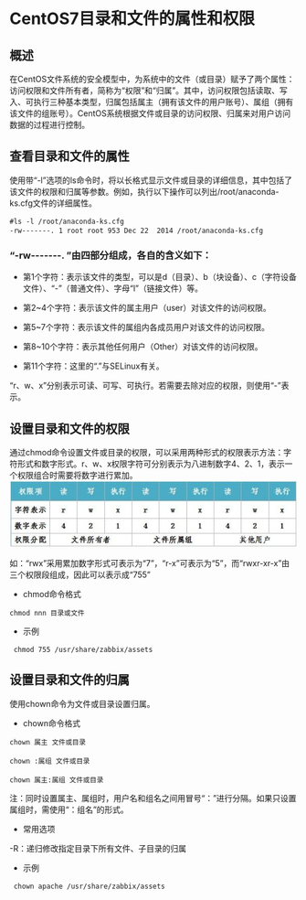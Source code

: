 # CentOS7目录和文件的属性和权限


## 概述
在CentOS文件系统的安全模型中，为系统中的文件（或目录）赋予了两个属性：访问权限和文件所有者，简称为“权限”和“归属”。其中，访问权限包括读取、写入、可执行三种基本类型，归属包括属主（拥有该文件的用户账号）、属组（拥有该文件的组账号）。CentOS系统根据文件或目录的访问权限、归属来对用户访问数据的过程进行控制。


## 查看目录和文件的属性



使用带“-l”选项的ls命令时，将以长格式显示文件或目录的详细信息，其中包括了该文件的权限和归属等参数。例如，执行以下操作可以列出/root/anaconda-ks.cfg文件的详细属性。
```
#ls -l /root/anaconda-ks.cfg 
-rw-------. 1 root root 953 Dec 22  2014 /root/anaconda-ks.cfg
```

### “-rw-------. ”由四部分组成，各自的含义如下：

- 第1个字符：表示该文件的类型，可以是d（目录）、b（块设备）、c（字符设备文件）、“-”（普通文件）、字母“l”（链接文件）等。

- 第2~4个字符：表示该文件的属主用户（user）对该文件的访问权限。

- 第5~7个字符：表示该文件的属组内各成员用户对该文件的访问权限。

- 第8~10个字符：表示其他任何用户（Other）对该文件的访问权限。

- 第11个字符：这里的“.”与SELinux有关。

“r、w、x”分别表示可读、可写、可执行。若需要去除对应的权限，则使用“-”表示。



## 设置目录和文件的权限

通过chmod命令设置文件或目录的权限，可以采用两种形式的权限表示方法：字符形式和数字形式。r、w、x权限字符可分别表示为八进制数字4、2、1，表示一个权限组合时需要将数字进行累加。
![](img/file_attribute_permission.jpg)

如：“rwx”采用累加数字形式可表示为“7”，“r-x”可表示为“5”，而“rwxr-xr-x”由三个权限段组成，因此可以表示成“755”

- chmod命令格式

```
chmod nnn 目录或文件
```

- 示例
```
 chmod 755 /usr/share/zabbix/assets
```
  

## 设置目录和文件的归属  

使用chown命令为文件或目录设置归属。

- chown命令格式  

```
chown 属主 文件或目录

chown :属组 文件或目录

chown 属主:属组 文件或目录
```
  

注：同时设置属主、属组时，用户名和组名之间用冒号“：”进行分隔。如果只设置属组时，需使用“：组名”的形式。

- 常用选项

-R：递归修改指定目录下所有文件、子目录的归属 

- 示例  
```
 chown apache /usr/share/zabbix/assets
```